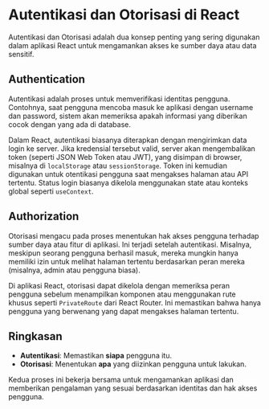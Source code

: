 # Autentikasi dan Otorisasi di React

Autentikasi dan Otorisasi adalah dua konsep penting yang sering digunakan dalam aplikasi React untuk mengamankan akses ke sumber daya atau data sensitif.

## Authentication

Autentikasi adalah proses untuk memverifikasi identitas pengguna. Contohnya, saat pengguna mencoba masuk ke aplikasi dengan username dan password, sistem akan memeriksa apakah informasi yang diberikan cocok dengan yang ada di database.

Dalam React, autentikasi biasanya diterapkan dengan mengirimkan data login ke server. Jika kredensial tersebut valid, server akan mengembalikan token (seperti JSON Web Token atau JWT), yang disimpan di browser, misalnya di `localStorage` atau `sessionStorage`. Token ini kemudian digunakan untuk otentikasi pengguna saat mengakses halaman atau API tertentu. Status login biasanya dikelola menggunakan state atau konteks global seperti `useContext`.

## Authorization

Otorisasi mengacu pada proses menentukan hak akses pengguna terhadap sumber daya atau fitur di aplikasi. Ini terjadi setelah autentikasi. Misalnya, meskipun seorang pengguna berhasil masuk, mereka mungkin hanya memiliki izin untuk melihat halaman tertentu berdasarkan peran mereka (misalnya, admin atau pengguna biasa).

Di aplikasi React, otorisasi dapat dikelola dengan memeriksa peran pengguna sebelum menampilkan komponen atau menggunakan rute khusus seperti `PrivateRoute` dari React Router. Ini memastikan bahwa hanya pengguna yang berwenang yang dapat mengakses halaman tertentu.

## Ringkasan

- **Autentikasi**: Memastikan **siapa** pengguna itu.
- **Otorisasi**: Menentukan **apa** yang diizinkan pengguna untuk lakukan.

Kedua proses ini bekerja bersama untuk mengamankan aplikasi dan memberikan pengalaman yang sesuai berdasarkan identitas dan hak akses pengguna.
